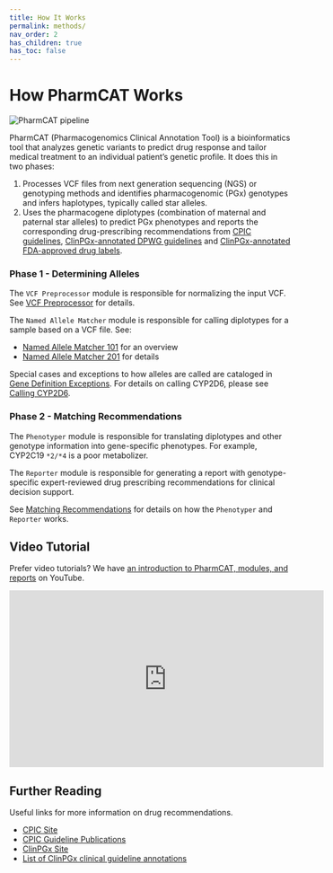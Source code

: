 ```yaml
---
title: How It Works
permalink: methods/
nav_order: 2
has_children: true
has_toc: false
---
```

# How PharmCAT Works

<img src="/images/pipeline-h.svg" alt="PharmCAT pipeline" class="img-pipeline" />

PharmCAT (Pharmacogenomics Clinical Annotation Tool) is a bioinformatics tool that analyzes genetic variants to predict
drug response and tailor medical treatment to an individual patient’s genetic profile.
It does this in two phases:

1. Processes VCF files from next generation sequencing (NGS) or genotyping methods and identifies pharmacogenomic (PGx)
   genotypes and infers haplotypes, typically called star alleles.
2. Uses the pharmacogene diplotypes (combination of maternal and paternal star alleles) to predict PGx phenotypes and
   reports the corresponding drug-prescribing recommendations from [CPIC guidelines](https://cpicpgx.org/guidelines/),
   [ClinPGx-annotated DPWG guidelines](https://www.clinpgx.org/page/dpwg) and
   [ClinPGx-annotated FDA-approved drug labels](https://www.clinpgx.org/page/drugLabelLegend).


### Phase 1 - Determining Alleles

The `VCF Preprocessor` module is responsible for normalizing the input VCF.
See [VCF Preprocessor](/using/VCF-Preprocessor) for details.

The `Named Allele Matcher` module is responsible for calling diplotypes for a sample based on a VCF file.  See:

* [Named Allele Matcher 101](/methods/NamedAlleleMatcher-101) for an overview
* [Named Allele Matcher 201](/methods/NamedAlleleMatcher-201) for details

Special cases and exceptions to how alleles are called are cataloged in
[Gene Definition Exceptions](/methods/Gene-Definition-Exceptions/).
For details on calling CYP2D6, please see [Calling CYP2D6](/using/Calling-CYP2D6).


### Phase 2 - Matching Recommendations

The `Phenotyper` module is responsible for translating diplotypes and other genotype information into gene-specific
phenotypes. For example, CYP2C19 `*2/*4` is a poor metabolizer.

The `Reporter` module is responsible for generating a report with genotype-specific expert-reviewed drug prescribing
recommendations for clinical decision support.

See [Matching Recommendations](/methods/Matching-Recommendations) for details on how the `Phenotyper` and `Reporter`
works. 


## Video Tutorial

Prefer video tutorials?
We have [an introduction to PharmCAT, modules, and reports](https://youtu.be/PjVdtMp8oRI?si=mRaiaU6EVEEd6dJL)
on YouTube.

<iframe width="560" height="315" src="https://www.youtube-nocookie.com/embed/PjVdtMp8oRI?si=LkWbiIN-L2A3gZeJ&amp;controls=0" title="YouTube video player" frameborder="0" allow="accelerometer; autoplay; clipboard-write; encrypted-media; gyroscope; picture-in-picture; web-share" referrerpolicy="strict-origin-when-cross-origin" allowfullscreen></iframe>



## Further Reading

Useful links for more information on drug recommendations. 

* [CPIC Site](https://cpicpgx.org)
* [CPIC Guideline Publications](https://cpicpgx.org/publications/)
* [ClinPGx Site](https://www.clinpgx.org)
* [List of ClinPGx clinical guideline annotations](https://www.clinpgx.org/guidelineAnnotations)
